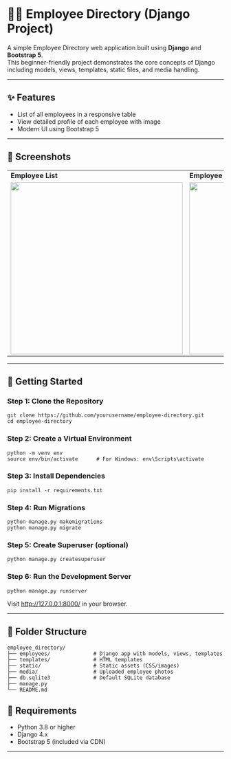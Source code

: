 <h1>🧑‍💼 Employee Directory (Django Project)</h1>

<p>A simple Employee Directory web application built using <strong>Django</strong> and <strong>Bootstrap 5</strong>.<br>
This beginner-friendly project demonstrates the core concepts of Django including models, views, templates, static files, and media handling.</p>

<hr>

<h2>✨ Features</h2>
<ul>
  <li>List of all employees in a responsive table</li>
  <li>View detailed profile of each employee with image</li>
  <li>Modern UI using Bootstrap 5</li>
</ul>

<hr>

<h2>📸 Screenshots</h2>
<table>
<tr>
  <td><strong>Employee List</strong></td>
  <td><strong>Employee Profile</strong></td>
</tr>
<tr>
  <td><img src="screenshots/employee_list.png" width="400"/></td>
  <td><img src="screenshots/employee_profile.png" width="400"/></td>
</tr>
</table>

<hr>

<h2>🚀 Getting Started</h2>

<h3>Step 1: Clone the Repository</h3>
<pre><code>git clone https://github.com/yourusername/employee-directory.git
cd employee-directory
</code></pre>

<h3>Step 2: Create a Virtual Environment</h3>
<pre><code>python -m venv env
source env/bin/activate      # For Windows: env\Scripts\activate
</code></pre>

<h3>Step 3: Install Dependencies</h3>
<pre><code>pip install -r requirements.txt
</code></pre>

<h3>Step 4: Run Migrations</h3>
<pre><code>python manage.py makemigrations
python manage.py migrate
</code></pre>

<h3>Step 5: Create Superuser (optional)</h3>
<pre><code>python manage.py createsuperuser
</code></pre>

<h3>Step 6: Run the Development Server</h3>
<pre><code>python manage.py runserver
</code></pre>

<p>Visit <a href="http://127.0.0.1:8000/">http://127.0.0.1:8000/</a> in your browser.</p>

<hr>

<h2>📁 Folder Structure</h2>

<pre><code>employee_directory/
├── employees/              # Django app with models, views, templates
├── templates/              # HTML templates
├── static/                 # Static assets (CSS/images)
├── media/                  # Uploaded employee photos
├── db.sqlite3              # Default SQLite database
├── manage.py
└── README.md
</code></pre>

<h2>📌 Requirements</h2>
<ul>
  <li>Python 3.8 or higher</li>
  <li>Django 4.x</li>
  <li>Bootstrap 5 (included via CDN)</li>
</ul>

<hr>
